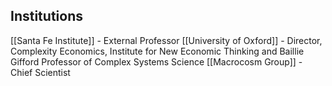 ## Institutions
[[Santa Fe Institute]] - External Professor
[[University of Oxford]] - Director, Complexity Economics, Institute for New Economic Thinking and Baillie Gifford Professor of Complex Systems Science
[[Macrocosm Group]] - Chief Scientist 